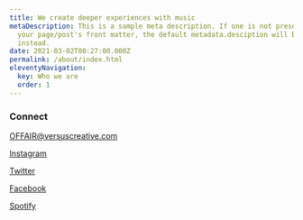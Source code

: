 ```yaml
---
title: We create deeper experiences with music
metaDescription: This is a sample meta description. If one is not present in
  your page/post's front matter, the default metadata.desciption will be used
  instead.
date: 2021-03-02T00:27:00.000Z
permalink: /about/index.html
eleventyNavigation:
  key: Who we are
  order: 1
---
```

### Connect

[OFFAIR@versuscreative.com](mailto:OFFAIR@versuscreative.com) 

[Instagram](https://instagram.com/offair)

[Twitter](https://twitter.com/offair)

[Facebook](https://facebook.com/offair)

[Spotify](https://open.spotify.com/user/4bky1y9i84itvunr6ri0ranqn?si=V2Mr3PfYTU-SP_Lc7KM04w)